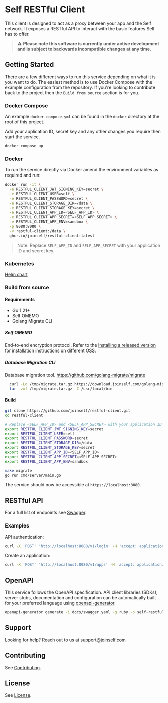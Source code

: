 # Self RESTful Client

This client is designed to act as a proxy between your app and the Self network. It exposes a RESTful API to interact with the basic features Self has to offer.

> :warning: **Please note this software is currently under active development and is subject to backwards incompatible changes at any time.**

## Getting Started

There are a few different ways to run this service depending on what it is you want to do. The easiest method is to use Docker Compose with the example configuration from the repository. If you're looking to contribute back to the project then the `Build from source` section is for you.

### Docker Compose

An example `docker-compose.yml` can be found in the `docker` directory at the root of this project.

Add your application ID, secret key and any other changes you require then start the service.

```bash
docker compose up
```

### Docker

To run the service directly via Docker amend the environment variables as required and run:

```bash
docker run -it \
  -e RESTFUL_CLIENT_JWT_SIGNING_KEY=secret \
  -e RESTFUL_CLIENT_USER=self \
  -e RESTFUL_CLIENT_PASSWORD=secret \
  -e RESTFUL_CLIENT_STORAGE_DIR=/data \
  -e RESTFUL_CLIENT_STORAGE_KEY=secret \
  -e RESTFUL_CLIENT_APP_ID=<SELF_APP_ID> \
  -e RESTFUL_CLIENT_APP_SECRET=<SELF_APP_SECRET> \
  -e RESTFUL_CLIENT_APP_ENV=sandbox \
  -p 8080:8080 \
  -v restful-client:/data \
  ghcr.io/joinself/restful-client:latest
```

> Note: Replace `SELF_APP_ID` and `SELF_APP_SECRET` with your application ID and secret key.

### Kubernetes

[Helm chart](https://github.com/joinself/restful-client/tree/main/helm/chart)

### Build from source

#### Requirements

- Go 1.21+
- Self OMEMO
- Golang Migrate CLI

##### Self OMEMO

End-to-end encryption protocol. Refer to the [Installing a released version](https://github.com/joinself/self-omemo?tab=readme-ov-file#installing-a-released-version) for installation instructions on different OSS.

##### Database Migration CLI

Database migration tool. https://github.com/golang-migrate/migrate

```bash
  curl -Lo /tmp/migrate.tar.gz https://download.joinself.com/golang-migrate/migrate-sqlite3-4.16.2.tar.gz && \
  tar -zxf /tmp/migrate.tar.gz -C /usr/local/bin
```

#### Build

``` bash
git clone https://github.com/joinself/restful-client.git
cd restful-client

# Replace <SELF_APP_ID> and <SELF_APP_SECRET> with your application ID and secret key.
export RESTFUL_CLIENT_JWT_SIGNING_KEY=secret
export RESTFUL_CLIENT_USER=self
export RESTFUL_CLIENT_PASSWORD=secret
export RESTFUL_CLIENT_STORAGE_DIR=/data
export RESTFUL_CLIENT_STORAGE_KEY=secret
export RESTFUL_CLIENT_APP_ID=<SELF_APP_ID>
export RESTFUL_CLIENT_APP_SECRET=<SELF_APP_SECRET>
export RESTFUL_CLIENT_APP_ENV=sandbox

make migrate
go run cmd/server/main.go
```

The service should now be accessible at `https://localhost:8080`.

## RESTful API

For a full list of endpoints see [Swagger](https://editor.swagger.io/?url=https://raw.githubusercontent.com/joinself/restful-client/main/docs/swagger.json).

### Examples

API authentication:
```bash
curl -X 'POST' 'http://localhost:8080/v1/login' -H 'accept: application/json' -H 'Content-Type: application/json' -d '{ "username": "<user>", "password": "<password>" }'
```

Create an application:
```bash
curl -X 'POST' 'http://localhost:8080/v1/apps' -H 'accept: application/json' -H 'Authorization: Bearer <BEARER TOKEN>' -H 'Content-Type: application/json' -d '{ "id": "<APP_ID>", "secret": "<DEVICE_APP_SECRET>", "name": "<APP_NAME>", "env":"<APP_ENVIRONMENT>", "callback":"<CALLBACK>", "code":"<CODE>" }'
```

## OpenAPI

This service follows the OpenAPI specification. API client libraries (SDKs), server stubs, documentation and configuration can be automatically built for your preferred language using [openapi-generator](https://github.com/OpenAPITools/openapi-generator).


```bash
openapi-generator generate -i docs/swagger.yaml -g ruby -o self-restful-client-ruby
```

## Support

Looking for help? Reach out to us at [support@joinself.com](mailto:support@joinself.com)

## Contributing

See [Contributing](CONTRIBUTING.md).

## License

See [License](LICENSE).

